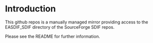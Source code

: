 Introduction
==============

This github repos is a manually managed mirror  providing access to the EASDIF_SDIF directory of the SourceForge 
SDIF repos.

Please see the  README for further information. 

